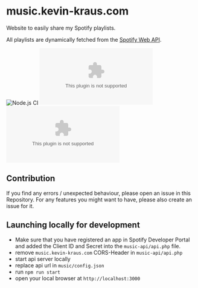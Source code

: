 # music.kevin-kraus.com
Website to easily share my Spotify playlists.

All playlists are dynamically fetched from the [Spotify Web API](https://developer.spotify.com/).

![Node.js CI](https://github.com/kevin-kraus/music.kevin-kraus.com/workflows/Node.js%20CI/badge.svg?branch=master)
![GitHub code size in bytes](https://img.shields.io/github/languages/code-size/kevin-kraus/music.kevin-kraus.com)
![GitHub tag (latest by date)](https://img.shields.io/github/v/tag/kevin-kraus/music.kevin-kraus.com?label=version)

## Contribution
If you find any errors / unexpected behaviour, please open an issue in this Repository. For any features you might want 
to have, please also create an issue for it.


## Launching locally for development
- Make sure that you have registered an app in Spotify Developer Portal and added the Client ID and Secret into the 
`music-api/api.php` file.
- remove `music.kevin-kraus.com` CORS-Header in `music-api/api.php`
- start api server locally
- replace api url in `music/config.json`
- run `npm run start`
- open your local browser at `http://localhost:3000`

